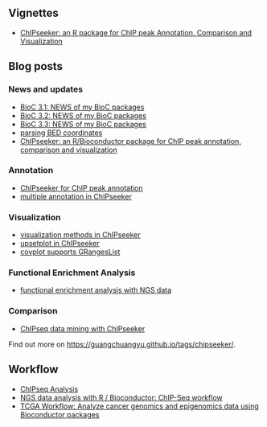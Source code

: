 <!-- AddToAny BEGIN -->
<div class="a2a_kit a2a_kit_size_32 a2a_default_style">
<a class="a2a_dd" href="//www.addtoany.com/share"></a>
<a class="a2a_button_facebook"></a>
<a class="a2a_button_twitter"></a>
<a class="a2a_button_google_plus"></a>
<a class="a2a_button_pinterest"></a>
<a class="a2a_button_reddit"></a>
<a class="a2a_button_sina_weibo"></a>
<a class="a2a_button_wechat"></a>
<a class="a2a_button_douban"></a>
</div>
<script async src="//static.addtoany.com/menu/page.js"></script>
<!-- AddToAny END -->

<link rel="stylesheet" href="https://guangchuangyu.github.io/css/font-awesome.min.css">


## <i class="fa fa-book"></i> Vignettes

+ [ChIPseeker: an R package for ChIP peak Annotation, Comparison and Visualization](https://bioconductor.org/packages/release/bioc/vignettes/ChIPseeker/inst/doc/ChIPseeker.html)


## <i class="fa fa-wordpress"></i> Blog posts

### <i class="fa fa-angle-double-right"></i> News and updates

+ [BioC 3.1: NEWS of my BioC packages](https://guangchuangyu.github.io/2015/04/news-of-my-bioc-packages)
+ [BioC 3.2: NEWS of my BioC packages](https://guangchuangyu.github.io/2015/10/news-of-my-bioc-packages)
+ [BioC 3.3: NEWS of my BioC packages](https://guangchuangyu.github.io/2016/05/news-of-my-bioc-packages)
+ [parsing BED coordinates](https://guangchuangyu.github.io/2015/08/parsing-bed-coordinates)
+ [ChIPseeker: an R/Bioconductor package for ChIP peak annotation, comparison and visualization](https://guangchuangyu.github.io/2015/07/chipseeker-an-r/bioconductor-package-for-chip-peak-annotation-comparison-and-visualization)


### <i class="fa fa-angle-double-right"></i> Annotation

+ [ChIPseeker for ChIP peak annotation](https://guangchuangyu.github.io/2014/04/chipseeker-for-chip-peak-annotation)
+ [multiple annotation in ChIPseeker](https://guangchuangyu.github.io/2014/10/multiple-annotation-in-chipseeker)

### <i class="fa fa-angle-double-right"></i> Visualization

+ [visualization methods in ChIPseeker](https://guangchuangyu.github.io/2014/04/visualization-methods-in-chipseeker)
+ [upsetplot in ChIPseeker](https://guangchuangyu.github.io/2015/07/upsetplot-in-chipseeker)
+ [covplot supports GRangesList](https://guangchuangyu.github.io/2016/02/covplot-supports-grangeslist)

### <i class="fa fa-angle-double-right"></i> Functional Enrichment Analysis

+ [functional enrichment analysis with NGS data](https://guangchuangyu.github.io/2015/08/functional-enrichment-analysis-with-ngs-data)

### <i class="fa fa-angle-double-right"></i> Comparison

+ [ChIPseq data mining with ChIPseeker](https://guangchuangyu.github.io/2015/10/chipseq-data-mining-with-chipseeker)

<i class="fa fa-hand-o-right"></i> Find out more on <https://guangchuangyu.github.io/tags/chipseeker/>.


## <i class="fa fa-gift"></i> Workflow

+ [ChIPseq Analysis](http://compbio.ucdenver.edu/Hunter_lab/Phang/resources/Tzu-Software/ChIPseq.Analysis.html)
+ [NGS data analysis with R / Bioconductor: ChIP-Seq workflow](http://biocluster.ucr.edu/~rkaundal/workshops/R_feb2016/ChIPseq/ChIPseq.html)
+ [TCGA Workflow: Analyze cancer genomics and epigenomics data using Bioconductor packages](http://f1000research.com/articles/5-1542/v1)
